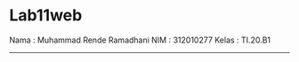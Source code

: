 # Lab11web
Nama  : Muhammad Rende Ramadhani
NIM   : 312010277
Kelas : TI.20.B1
_________________________________________________________________________________
